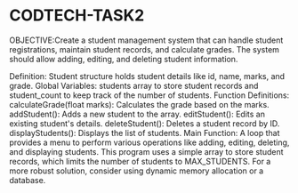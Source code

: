 # CODTECH-TASK2
OBJECTIVE:Create a student management system that can handle student registrations,
maintain student records, and calculate grades. The system should allow adding,
editing, and deleting student information.

 Definition: Student structure holds student details like id, name, marks, and grade.
Global Variables: students array to store student records and student_count to keep track of the number of students.
Function Definitions:
calculateGrade(float marks): Calculates the grade based on the marks.
addStudent(): Adds a new student to the array.
editStudent(): Edits an existing student's details.
deleteStudent(): Deletes a student record by ID.
displayStudents(): Displays the list of students.
Main Function: A loop that provides a menu to perform various operations like adding, editing, deleting, and displaying students.
This program uses a simple array to store student records, which limits the number of students to MAX_STUDENTS. For a more robust solution, consider using dynamic memory allocation or a database.
